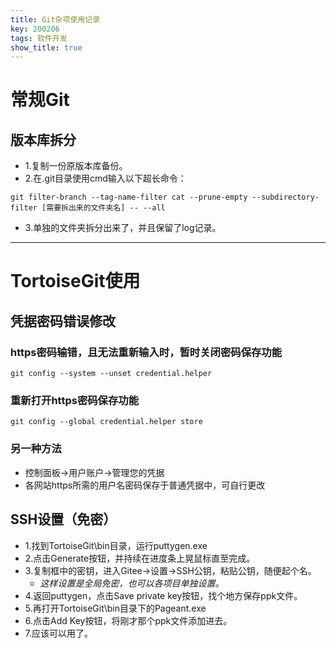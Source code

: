 ```yaml
---
title: Git杂项使用记录
key: 200206
tags: 软件开发
show_title: true
---
```


# 常规Git

## 版本库拆分
- 1.复制一份原版本库备份。
- 2.在.git目录使用cmd输入以下超长命令：
```
git filter-branch --tag-name-filter cat --prune-empty --subdirectory-filter [需要拆出来的文件夹名] -- --all
```
- 3.单独的文件夹拆分出来了，并且保留了log记录。

---

# TortoiseGit使用

## 凭据密码错误修改
### https密码输错，且无法重新输入时，暂时关闭密码保存功能
```
git config --system --unset credential.helper
```

### 重新打开https密码保存功能
```
git config --global credential.helper store
```
### 另一种方法
- 控制面板->用户账户->管理您的凭据
- 各网站https所需的用户名密码保存于普通凭据中，可自行更改

## SSH设置（免密）

- 1.找到TortoiseGit\bin目录，运行puttygen.exe
- 2.点击Generate按钮，并持续在进度条上晃鼠标直至完成。
- 3.复制框中的密钥，进入Gitee->设置->SSH公钥，粘贴公钥，随便起个名。
	- *这样设置是全局免密，也可以各项目单独设置。*
- 4.返回puttygen，点击Save private key按钮，找个地方保存ppk文件。
- 5.再打开TortoiseGit\bin目录下的Pageant.exe
- 6.点击Add Key按钮，将刚才那个ppk文件添加进去。
- 7.应该可以用了。
